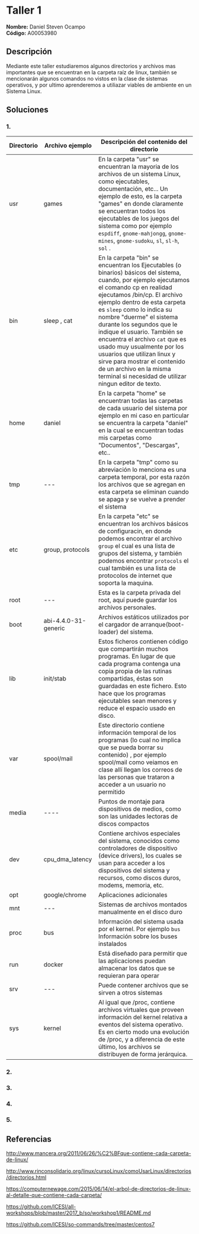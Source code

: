 # Taller 1

**Nombre:** Daniel Steven Ocampo  
**Código:** A00053980  

## Descripción 
Mediante este taller estudiaremos algunos directorios y archivos mas importantes que se encuentran en la carpeta raíz de linux, también se mencionarán algunos comandos no vistos en la clase de sistemas operativos, y por ultimo aprenderemos a utiliazar viables de ambiente en un Sistema Linux.
## Soluciones

### 1.  

| Directorio   | Archivo ejemplo | Descripción del contenido del directorio  |
|------|------|------|
| usr   |   games   | En la carpeta "usr" se encuentran la mayoria de los archivos de un sistema Linux, como ejecutables, documentación, etc... Un ejemplo de esto, es la carpeta "games" en donde claramente se encuentran todos los ejecutables de los juegos del sistema como por ejemplo ```espdiff```, ```gnome-mahjongg```, ```gnome-mines```, ```gnome-sudoku```,   ```sl```, ```sl-h```, ```sol``` .|
| bin   |   sleep , cat  | En la carpeta "bin" se encuentran los Ejecutables (o binarios) básicos del sistema, cuando, por ejemplo ejecutamos el comando cp en realidad ejecutamos /bin/cp. El archivo ejemplo dentro de esta carpeta es ```sleep``` como lo indica su nombre "duerme" el sistema durante los segundos que le indique el usuario. También se encuentra el archivo ```cat``` que es usado muy usualmente por los usuarios que utilizan linux y sirve para mostrar el contenido de un archivo en la misma terminal si necesidad de utilizar ningun editor de texto. | 
| home   | daniel  | En la carpeta "home" se encuentran todas las carpetas de cada usuario del sistema por ejemplo en mi caso en particular se encuentra la carpeta "daniel" en la cual se encuentran todas mis carpetas como "Documentos", "Descargas", etc..  |
| tmp   |  --- | En la carpeta "tmp" como su abreviación lo menciona es una carpeta temporal, por esta razón los archivos que se agregan en esta carpeta se eliminan cuando se apaga y se vuelve a prender el sistema  |
| etc   |  group, protocols  | En la carpeta "etc" se encuentran los archivos básicos de configuracin, en donde podemos encontrar el archivo ```group``` el cual es una lista de grupos del sistema, y también podemos encontrar ```protocols``` el cual también es una lista de protocolos de internet que soporta la maquina.     |
| root   |  --- | Esta es la carpeta privada del root, aquí puede guardar los archivos personales.  |
| boot   |  abi-4.4.0-31-generic |  Archivos estáticos utilizados por el cargador de arranque(boot-loader) del sistema.  |
| lib   | init/stab |  Estos ficheros contienen código que compartirán muchos programas. En lugar de que cada programa contenga una copia propia de las rutinas compartidas, éstas son guardadas en este fichero. Esto hace que los programas ejecutables sean menores y reduce el espacio usado en disco. |
| var   |  spool/mail   | Este directorio contiene información temporal de los programas (lo cual no implica que se pueda borrar su contenido) , por ejemplo spool/mail como veiamos en clase allí llegan los correos de las personas que trataron a acceder a un usuario no permitido |
| media   | ----  |  Puntos de montaje para dispositivos de medios, como son las unidades lectoras de discos compactos  |
| dev   | cpu_dma_latency  | Contiene archivos especiales del sistema, conocidos como controladores de dispositivo (device drivers), los cuales se usan para acceder a los dispositivos del sistema y recursos, como discos duros, modems, memoria, etc.  |
| opt   | google/chrome | Aplicaciones adicionales  |
| mnt   |  --- | Sistemas de archivos montados manualmente en el disco duro  |
| proc   |  bus | Información del sistema usada por el kernel. Por ejemplo ```bus``` Información sobre los buses instalados|
| run   |  docker | Está diseñado para permitir que las aplicaciones puedan almacenar los datos que se requieran para operar  |
| srv   | --- | Puede contener archivos que se sirven a otros sistemas  |
| sys   |  kernel |  Al igual que /proc, contiene archivos virtuales que proveen información del kernel relativa a eventos del sistema operativo. Es en cierto modo una evolución de /proc, y a diferencia de este último, los archivos se distribuyen de forma jerárquica. |







### 2.  
### 3.  
### 4.  
### 5.  

## Referencias
http://www.mancera.org/2011/06/26/%C2%BFque-contiene-cada-carpeta-de-linux/

http://www.rinconsolidario.org/linux/cursoLinux/comoUsarLinux/directorios/directorios.html

https://computernewage.com/2015/06/14/el-arbol-de-directorios-de-linux-al-detalle-que-contiene-cada-carpeta/

https://github.com/ICESI/all-workshops/blob/master/2017_b/so/workshop1/README.md

https://github.com/ICESI/so-commands/tree/master/centos7
